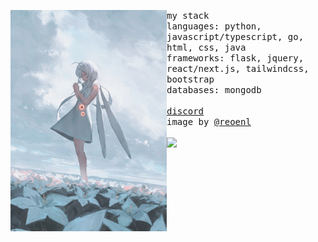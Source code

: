 <p float="left">
  <img src="side.jpg" width="250" align="left">
  <p float="left">
    <samp>
      my stack
      <br>
      languages: python, javascript/typescript, go, html, css, java
      <br>
      frameworks: flask, jquery, react/next.js, tailwindcss, bootstrap
      <br>
      databases: mongodb
      <br>
      <br>
      <a href="https://jackli.dev/discord">discord</a>
      <br>
      image by <a href="https://twitter.com/reoenl">@reoenl</a>
    </samp>
    <br>
    <br>
    <img src="https://hits-app.vercel.app/hits?url=https%3A%2F%2Fgithub.com%2Fjckli&bgRight=FAA0A0" width="100px"/>
  </p>
</p>
